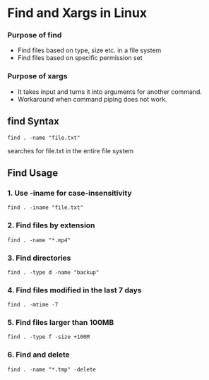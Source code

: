 # Find and Xargs in Linux

### Purpose of find
- Find files based on type, size etc. in a file system
- Find files based on specific permission set



### Purpose of xargs
- It takes input and turns it into arguments for another command.
- Workaround when command piping does not work.

## find Syntax
```
find . -name "file.txt"
```
searches for file.txt in the entire file system


## Find Usage
### 1. Use -iname for case-insensitivity
```
find . -iname "file.txt"

```

### 2. Find files by extension
```
find . -name "*.mp4"
``` 

### 3. Find directories
```
find . -type d -name "backup"
```
### 4. Find files modified in the last 7 days
```
find . -mtime -7

```
### 5. Find files larger than 100MB
```
find . -type f -size +100M

```
### 6. Find and delete
```
find . -name "*.tmp" -delete
```